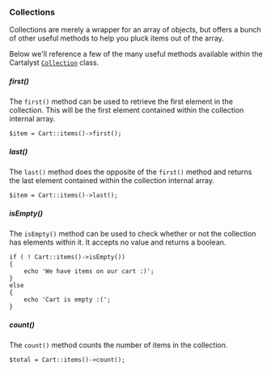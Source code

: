 ### Collections

Collections are merely a wrapper for an array of objects, but offers a bunch of other useful methods to help you pluck items out of the array.

Below we'll reference a few of the many useful methods available within the Cartalyst [`Collection`](https://github.com/cartalyst/collections/blob/1.1/src/Collection.php) class.

##### first()

The `first()` method can be used to retrieve the first element in the collection.
This will be the first element contained within the collection internal array.

	$item = Cart::items()->first();

##### last()

The `last()` method does the opposite of the `first()` method and returns the last element contained within the collection internal array.

	$item = Cart::items()->last();

##### isEmpty()

The `isEmpty()` method can be used to check whether or not the collection has elements within it. It accepts no value and returns a boolean.

	if ( ! Cart::items()->isEmpty())
	{
		echo 'We have items on our cart :)';
	}
	else
	{
		echo 'Cart is empty :(';
	}

##### count()

The `count()` method counts the number of items in the collection.

	$total = Cart::items()->count();
